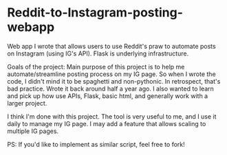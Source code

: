 # Reddit-to-Instagram-posting-webapp
Web app I wrote that allows users to use Reddit's praw to automate posts on Instagram (using IG's API).
Flask is underlying infrastructure.

Goals of the project:
Main purpose of this project is to help me automate/streamline posting process on my IG page. So when I wrote the code, I didn't mind it to be spaghetti and non-pythonic. In retrospect, that's bad practice. Wrote it back around half a year ago.
I also wanted to learn and pick up how use APIs, Flask, basic html, and generally work with a larger project.

I think I'm done with this project. The tool is very useful to me, and I use it daily to manage my IG page. I may add a feature that allows scaling to multiple IG pages.

PS: If you'd like to implement as similar script, feel free to fork!
